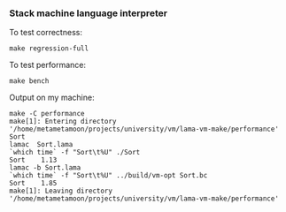### Stack machine language interpreter

To test correctness:

```
make regression-full
```

To test performance:
```
make bench
```

Output on my machine:
```
make -C performance
make[1]: Entering directory '/home/metametamoon/projects/university/vm/lama-vm-make/performance'
Sort
lamac  Sort.lama
`which time` -f "Sort\t%U" ./Sort
Sort    1.13
lamac -b Sort.lama
`which time` -f "Sort\t%U" ../build/vm-opt Sort.bc
Sort    1.85
make[1]: Leaving directory '/home/metametamoon/projects/university/vm/lama-vm-make/performance'
```
